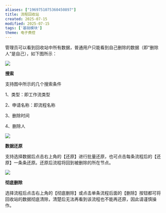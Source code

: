 ```yaml
---
aliases: ["1969751075360450897"]
title: 流程回收站
created: 2025-07-15
modified: 2025-07-15
tags: ['基础模块']
theme: 电子费控
---
```


管理员可以看到回收站中所有数据，普通用户只能看到自己删除的数据（即“删除人”是自己），如下图所示：

![](https://myhelpdoc.oss-cn-heyuan.aliyuncs.com/mdimages/4436949906dfb699022359a6b60dc983.jpg)

**搜索**

支持图中所示的几个搜索条件

1、类型：即工作流类型

2、申请名称：即流程名称

3、删除时间

4、删除人

![](https://myhelpdoc.oss-cn-heyuan.aliyuncs.com/mdimages/e89591d4639218c340bab2557ae27c40.jpg)

**数据还原**

支持选择数据后点击右上角的【还原】进行批量还原，也可点击每条流程后的【还原】一条条还原。还原后流程将回到被删除的所在节点。

![](https://myhelpdoc.oss-cn-heyuan.aliyuncs.com/mdimages/46387eaccf7da79cf443c1abc47df59b.jpg)

**彻底删除**

选择流程后点击右上角的【彻底删除】或点击单条流程后面的【删除】按钮都可将回收站的数据彻底清除，清楚后无法再看到该流程也不能再还原，因此请谨慎操作。

